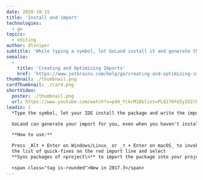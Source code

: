 ```yaml
---
date: 2020-10-15
title: 'Install and import'
technologies:
  - go
topics:
  - editing
author: dlsniper
subtitle: 'While typing a symbol, let GoLand install it and generate the import.'
seealso:
  - 
    title: 'Creating and Optimizing Imports'
    href: 'https://www.jetbrains.com/help/go/creating-and-optimizing-imports.html'
thumbnail: ./thumbnail.png
cardThumbnail: ./card.png
shortVideo:
  poster: ./thumbnail.png
  url: https://www.youtube.com/watch?v=pd4_YckrM18&list=PLQ176FUIyIUZrbrlz4AY1V8VzBJKZyVlW&index=59
leadin: |
  *Type the symbol, let your IDE install the package and write the import.*

  GoLand can generate your import for you, even when you haven't installed the package.

  **How to use:**

  Press _Alt + Enter on Windows/Linux_ or _⌥ + Enter on macOS_ to invoke
  the list of quick-fixes on the red import line and select
  **Sync packages of <project\>** to import the package into your project.

  <span class="tag is-rounded">New in 2017.3</span>
---
```


